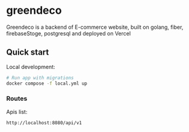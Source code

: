 # greendeco

Greendeco is a backend of E-commerce website, built on golang, fiber,
firebaseStoge, postgresql and deployed on Vercel

## Quick start

Local development:

```sh
# Run app with migrations
docker compose -f local.yml up
```

### Routes

Apis list:

```
http://localhost:8080/api/v1
```
